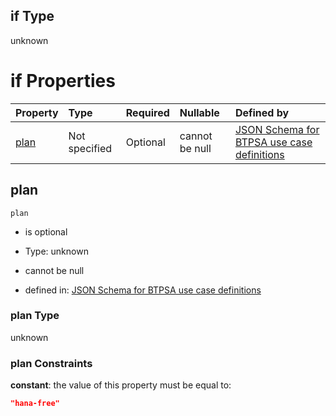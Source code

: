 ## if Type

unknown

# if Properties

| Property      | Type          | Required | Nullable       | Defined by                                                                                                                                                                                                                                  |
| :------------ | :------------ | :------- | :------------- | :------------------------------------------------------------------------------------------------------------------------------------------------------------------------------------------------------------------------------------------ |
| [plan](#plan) | Not specified | Optional | cannot be null | [JSON Schema for BTPSA use case definitions](btpsa-usecase-properties-services-items-allof-1-then-allof-37-then-allof-5-if-properties-plan.md "undefined#/properties/services/items/allOf/1/then/allOf/37/then/allOf/5/if/properties/plan") |

## plan



`plan`

*   is optional

*   Type: unknown

*   cannot be null

*   defined in: [JSON Schema for BTPSA use case definitions](btpsa-usecase-properties-services-items-allof-1-then-allof-37-then-allof-5-if-properties-plan.md "undefined#/properties/services/items/allOf/1/then/allOf/37/then/allOf/5/if/properties/plan")

### plan Type

unknown

### plan Constraints

**constant**: the value of this property must be equal to:

```json
"hana-free"
```
